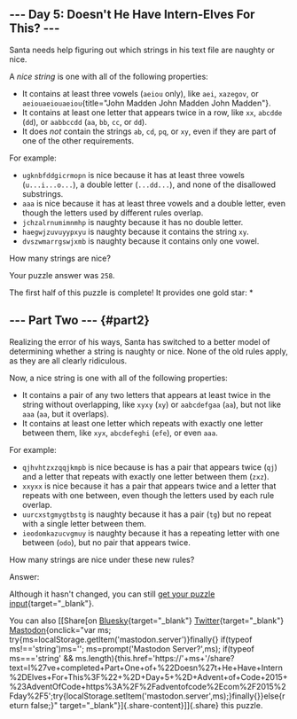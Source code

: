 ## \-\-- Day 5: Doesn\'t He Have Intern-Elves For This? \-\--

Santa needs help figuring out which strings in his text file are naughty
or nice.

A *nice string* is one with all of the following properties:

-   It contains at least three vowels (`aeiou` only), like `aei`,
    `xazegov`, or
    `aeiouaeiouaeiou`{title="John Madden John Madden John Madden"}.
-   It contains at least one letter that appears twice in a row, like
    `xx`, `abcdde` (`dd`), or `aabbccdd` (`aa`, `bb`, `cc`, or `dd`).
-   It does *not* contain the strings `ab`, `cd`, `pq`, or `xy`, even if
    they are part of one of the other requirements.

For example:

-   `ugknbfddgicrmopn` is nice because it has at least three vowels
    (`u...i...o...`), a double letter (`...dd...`), and none of the
    disallowed substrings.
-   `aaa` is nice because it has at least three vowels and a double
    letter, even though the letters used by different rules overlap.
-   `jchzalrnumimnmhp` is naughty because it has no double letter.
-   `haegwjzuvuyypxyu` is naughty because it contains the string `xy`.
-   `dvszwmarrgswjxmb` is naughty because it contains only one vowel.

How many strings are nice?

Your puzzle answer was `258`.

The first half of this puzzle is complete! It provides one gold star: \*

## \-\-- Part Two \-\-- {#part2}

Realizing the error of his ways, Santa has switched to a better model of
determining whether a string is naughty or nice. None of the old rules
apply, as they are all clearly ridiculous.

Now, a nice string is one with all of the following properties:

-   It contains a pair of any two letters that appears at least twice in
    the string without overlapping, like `xyxy` (`xy`) or `aabcdefgaa`
    (`aa`), but not like `aaa` (`aa`, but it overlaps).
-   It contains at least one letter which repeats with exactly one
    letter between them, like `xyx`, `abcdefeghi` (`efe`), or even
    `aaa`.

For example:

-   `qjhvhtzxzqqjkmpb` is nice because is has a pair that appears twice
    (`qj`) and a letter that repeats with exactly one letter between
    them (`zxz`).
-   `xxyxx` is nice because it has a pair that appears twice and a
    letter that repeats with one between, even though the letters used
    by each rule overlap.
-   `uurcxstgmygtbstg` is naughty because it has a pair (`tg`) but no
    repeat with a single letter between them.
-   `ieodomkazucvgmuy` is naughty because it has a repeating letter with
    one between (`odo`), but no pair that appears twice.

How many strings are nice under these new rules?

Answer:

Although it hasn\'t changed, you can still [get your puzzle
input](5/input){target="_blank"}.

You can also [\[Share[on
[Bluesky](https://bsky.app/intent/compose?text=I%27ve+completed+Part+One+of+%22Doesn%27t+He+Have+Intern%2DElves+For+This%3F%22+%2D+Day+5+%2D+Advent+of+Code+2015+%23AdventOfCode+https%3A%2F%2Fadventofcode%2Ecom%2F2015%2Fday%2F5){target="_blank"}
[Twitter](https://twitter.com/intent/tweet?text=I%27ve+completed+Part+One+of+%22Doesn%27t+He+Have+Intern%2DElves+For+This%3F%22+%2D+Day+5+%2D+Advent+of+Code+2015&url=https%3A%2F%2Fadventofcode%2Ecom%2F2015%2Fday%2F5&related=ericwastl&hashtags=AdventOfCode){target="_blank"}
[Mastodon](javascript:void(0);){onclick="var ms; try{ms=localStorage.getItem('mastodon.server')}finally{} if(typeof ms!=='string')ms=''; ms=prompt('Mastodon Server?',ms); if(typeof ms==='string' && ms.length){this.href='https://'+ms+'/share?text=I%27ve+completed+Part+One+of+%22Doesn%27t+He+Have+Intern%2DElves+For+This%3F%22+%2D+Day+5+%2D+Advent+of+Code+2015+%23AdventOfCode+https%3A%2F%2Fadventofcode%2Ecom%2F2015%2Fday%2F5';try{localStorage.setItem('mastodon.server',ms);}finally{}}else{return false;}"
target="_blank"}]{.share-content}\]]{.share} this puzzle.
